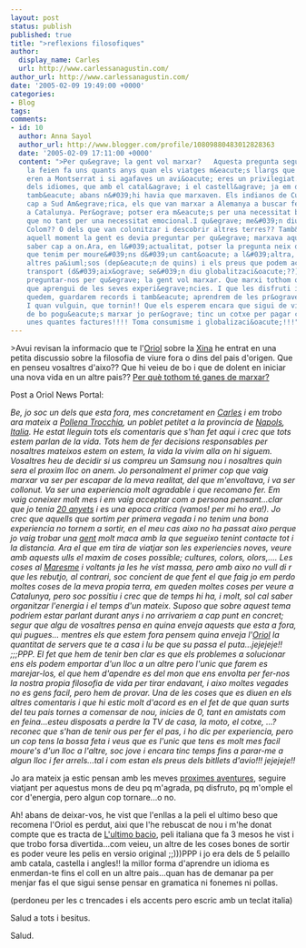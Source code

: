 ```yaml
---
layout: post
status: publish
published: true
title: ">reflexions filosofiques"
author:
  display_name: Carles
  url: http://www.carlessanagustin.com/
author_url: http://www.carlessanagustin.com/
date: '2005-02-09 19:49:00 +0000'
categories:
- Blog
tags:
comments:
- id: 10
  author: Anna Sayol
  author_url: http://www.blogger.com/profile/10809880483012828363
  date: '2005-02-09 17:11:00 +0000'
  content: ">Per qu&egrave; la gent vol marxar?   Aquesta pregunta segur que no se
    la feien fa uns quants anys quan els viatges m&eacute;s llargs que feia la gent
    eren a Montserrat i si agafaves un avi&oacute; eres un privilegiat. I no parlem
    dels idiomes, que amb el catal&agrave; i el castell&agrave; ja em dir&agrave;s...I
    tamb&eacute; abans n&#039;hi havia que marxaven. Els indianos de Cuba, els gallecs
    cap a Sud Am&egrave;rica, els que van marxar a Alemanya a buscar feina, els andalusos
    a Catalunya. Per&ograve; potser era m&eacute;s per una necessitat b&agrave;sica
    que no tant per una necessitat emocional.I qu&egrave; me&#039;n diueu de Crist&ograve;fol
    Colom?? O dels que van colonitzar i descobrir altres terres?? Tamb&eacute; en
    aquell moment la gent es devia preguntar per qu&egrave; marxava aquella gent sense
    saber cap a on.Ara, en l&#039;actualitat, potser la pregunta neix de la facilitat
    que tenim per moure&#039;ns d&#039;un cant&oacute; a l&#039;altra, treballar en
    altres pa&iuml;sos (dep&eacute;n de quins) i els preus que podem aconseguir pel
    transport (d&#039;aix&ograve; se&#039;n diu globalitzaci&oacute;??).I per qu&egrave;
    preguntar-nos per qu&egrave; la gent vol marxar. Que marxi tothom que vulgui i
    que aprengui de les seves experi&egrave;ncies. I que les disfruti i els que ens
    quedem, guardarem records i tamb&eacute; aprendrem de les pr&ograve;pies experi&egrave;ncies.
    I quan vulguin, que tornin!! Que els esperem encara que sigui de visita!! Tan
    de bo pogu&eacute;s marxar jo per&ograve; tinc un cotxe per pagar cada mes (ll&agrave;stima)i
    unes quantes factures!!!! Toma consumisme i globalizaci&oacute;!!!"
---
```

<p>>Avui revisan la informacio que te l'<a href="http://oriol.homeip.net/" target="_blank">Oriol</a> sobre la <a href="http://www.china.org.cn/english/" target="_blank">Xina</a> he entrat en una petita discussio sobre la filosofia de viure fora o dins del pais d'origen. Que en penseu vosaltres d'aixo?? Que hi veieu de bo i que de dolent en iniciar una nova vida en un altre pais?? <a href="http://oriol.joor.net/blog-dev/?itemid=1379&amp;pending=1" target="_blank">Per qu&egrave; tothom t&eacute; ganes de marxar?</a></p>
<p>Post a Oriol News Portal:</p>
<p><span style="font-style:italic;">Be, jo soc un dels que esta fora, mes concretament en <a href="http://www.arkanon.com/tmp/pics/varies//le_cinque_terre082004_01.JPG" target="_blank">Carles</a> i em trobo ara mateix a <a href="http://www.viamichelin.com/viamichelin/gbr/dyn/controller/mapPerformPage?strAddress=&amp;strLocation=pollena+trocchia&amp;strCP=&amp;strCountry=612&amp;x=21&amp;y=13" target="_blank">Pollena Trocchia</a>, un poblet  petitet a la provincia de <a href="http://www.viamichelin.com/viamichelin/gbr/dyn/controller/mapPerformPage?strAddress=&amp;strLocation=naples&amp;strCP=&amp;strCountry=612&amp;x=19&amp;y=11" target="_blank">Napols</a>, <a href="http://www.viamichelin.com/viamichelin/gbr/dyn/controller/mapPerformPage?strAddress=&amp;strLocation=naples&amp;strCP=&amp;strCountry=612&amp;x=34&amp;y=10" target="_blank">Italia</a>. He estat lleguin tots els comentaris que s'han fet aqui i crec que tots estem parlan de la vida. Tots hem de fer decisions responsables per nosaltres mateixos estem on estem, la vida la vivim alla on hi siguem. Vosaltres heu de decidir si us compreu un Samsung nou i nosaltres quin sera el proxim lloc on anem. Jo personalment el primer cop que vaig marxar va ser per escapar de la meva realitat, del que m'envoltava, i va ser collonut. Va ser una experiencia molt agradable i que recomano fer. Em vaig coneixer molt mes i em vaig acceptar com a persona pensant...clar que jo tenia <a href="http://www.melkshum.co.uk/acuba/Carlos.html" target="_blank">20 anyets</a> i es una epoca critica (vamos! per mi ho era!). Jo crec que aquells que sortim per primera vegada i no tenim una bona experiencia no tornem a sortir, en el meu cas aixo no ha passat aixo perque jo vaig trobar una <a href="http://www.melkshum.co.uk/acuba/acubahome.html" target="_blank">gent</a> molt maca amb la que segueixo tenint contacte tot i la distancia. Ara el que em tira de viatjar son les experiencies noves, veure amb aquests ulls el maxim de coses possible; cultures, colors, olors,.... Les coses al <a href="http://maresme.portalregional.com/" target="_blank">Maresme</a> i voltants ja les he vist massa, pero amb aixo no vull di r que les rebutjo, al contrari, soc concient de que fent el que faig jo em perdo moltes coses de la meva propia terra, em queden moltes coses per veure a Catalunya, pero soc possitiu i crec que de temps hi ha, i molt, sol cal saber organitzar l'energia i el temps d'un mateix. Suposo que sobre aquest tema podriem estar parlant durant anys i no arrivariem a cap punt en concret; segur que algu de vosaltres pensa en quina enveja aquests que esta a fora, qui pugues... mentres els que estem fora pensem quina enveja l'<a href="http://oriol.homeip.net/" target="_blank">Oriol</a> la quantitat de servers que te a casa i lu be que su passa el puta...jejejeje!! ;;;PPP. El fet que hem de tenir ben clar es que els problemes a solucionar ens els podem emportar d'un lloc a un altre pero l'unic que farem es marejar-los, el que hem d'apendre es del mon que ens envolta per fer-nos la nostra propia filosofia de vida per tirar endavant, i aixo moltes vegades no es gens facil, pero hem de provar. Una de les coses que es diuen en els altres comentaris i que hi estic molt d'acord es en el fet de que quan surts del teu pais tornes a comensar de nou, inicies de 0, tant en amistats com en feina...esteu disposats a perdre la TV de casa, la moto, el cotxe, ...? reconec que s'han de tenir ous per fer el pas, i ho dic per experiencia, pero un cop tens la bossa feta i veus que es l'unic que tens es molt mes facil moure's d'un lloc a l'altre, soc jove i encara tinc temps fins a parar-me a algun lloc i fer arrels...tal i com estan els preus dels bitllets d'avio!!! jejejeje!!</p>
<p>Jo ara mateix ja estic pensan amb les meves <a href="http://santo.webhop.net/" target="_blank">proximes aventures</a>, seguire viatjant per aquestus mons de deu pq m'agrada, pq disfruto, pq m'omple el cor d'energia, pero algun cop tornare...o no.</p>
<p>Ah! abans de deixar-vos, he vist que l'enllas a la peli el ultimo beso que recomena l'Oriol es perdut, aixi que l'he rebuscat de nou i m'he donat compte que es tracta de <a href="http://www.labutaca.net/films/25/elultimobeso.htm" target="_blank">L'ultimo bacio</a>, peli italiana que fa 3 mesos he vist i que trobo forsa divertida...com veieu, un altre de les coses bones de sortir es poder veure les pelis en versio original ;;)))PPP i jo era dels de 5 pelaillo amb catala, castella i angles!! la millor forma d'aprendre un idioma es enmerdan-te fins el coll en un altre pais...quan has de demanar pa per menjar fas el que sigui sense pensar en gramatica ni fonemes ni pollas.</p>
<p>(perdoneu per les c trencades i els accents pero escric amb un teclat italia)</p>
<p>Salud a tots i besitus.</span></p>
<p>Salud.</p>
